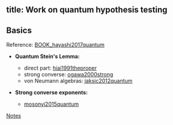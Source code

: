 title: Work on quantum hypothesis testing 
---

## Basics

Reference: [BOOK_hayashi2017quantum](BOOK_hayashi2017quantum)

* **Quantum Stein's Lemma:**   

    - direct part: [hiai1991theproper](hiai1991theproper)    
    - strong converse: [ogawa2000strong](ogawa2000strong)    
    - von Neumann algebras: [jaksic2012quantum](jaksic2012quantum)    

 


* **Strong converse exponents:** 


    - [mosonyi2015quantum](mosonyi2015quantum)






 [Notes](AZ_qht/notes.pdf)
